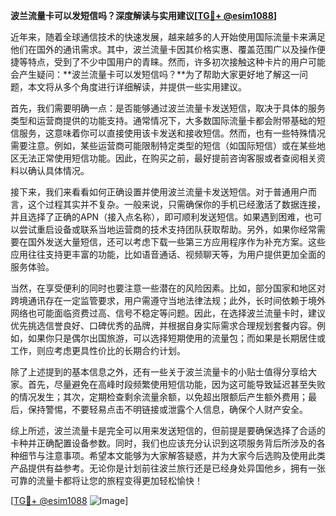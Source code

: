 **波兰流量卡可以发短信吗？深度解读与实用建议[[TG💪+ @esim1088](https://t.me/s/esim1088)]**

近年来，随着全球通信技术的快速发展，越来越多的人开始使用国际流量卡来满足他们在国外的通讯需求。其中，波兰流量卡因其价格实惠、覆盖范围广以及操作便捷等特点，受到了不少中国用户的青睐。然而，许多初次接触这种卡片的用户可能会产生疑问：**波兰流量卡可以发短信吗？**为了帮助大家更好地了解这一问题，本文将从多个角度进行详细解读，并提供一些实用建议。

首先，我们需要明确一点：是否能够通过波兰流量卡发送短信，取决于具体的服务类型和运营商提供的功能支持。通常情况下，大多数国际流量卡都会附带基础的短信服务，这意味着你可以直接使用该卡发送和接收短信。然而，也有一些特殊情况需要注意。例如，某些运营商可能限制特定类型的短信（如国际短信）或在某些地区无法正常使用短信功能。因此，在购买之前，最好提前咨询客服或者查阅相关资料以确认具体情况。

接下来，我们来看看如何正确设置并使用波兰流量卡发送短信。对于普通用户而言，这个过程其实并不复杂。一般来说，只需确保你的手机已经激活了数据连接，并且选择了正确的APN（接入点名称），即可顺利发送短信。如果遇到困难，也可以尝试重启设备或联系当地运营商的技术支持团队获取帮助。另外，如果你经常需要在国外发送大量短信，还可以考虑下载一些第三方应用程序作为补充方案。这些应用往往支持更丰富的功能，比如语音通话、视频聊天等，为用户提供更加全面的服务体验。

当然，在享受便利的同时也要注意一些潜在的风险因素。比如，部分国家和地区对跨境通讯存在一定监管要求，用户需遵守当地法律法规；此外，长时间依赖于境外网络也可能面临资费过高、信号不稳定等问题。因此，在选择波兰流量卡时，建议优先挑选信誉良好、口碑优秀的品牌，并根据自身实际需求合理规划套餐内容。例如，如果你只是偶尔出国旅游，可以选择短期使用的流量包；而如果是长期居住或工作，则应考虑更具性价比的长期合约计划。

除了上述提到的基本信息之外，还有一些关于波兰流量卡的小贴士值得分享给大家。首先，尽量避免在高峰时段频繁使用短信功能，因为这可能导致延迟甚至失败的情况发生；其次，定期检查剩余流量余额，以免超出限额后产生额外费用；最后，保持警惕，不要轻易点击不明链接或泄露个人信息，确保个人财产安全。

综上所述，波兰流量卡是完全可以用来发送短信的，但前提是要确保选择了合适的卡种并正确配置设备参数。同时，我们也应该充分认识到这项服务背后所涉及的各种细节与注意事项。希望本文能够为大家解答疑惑，并为大家今后选购及使用此类产品提供有益参考。无论你是计划前往波兰旅行还是已经身处异国他乡，拥有一张可靠的流量卡都将让您的旅程变得更加轻松愉快！

[[TG💪+ @esim1088](https://t.me/s/esim1088) ![Image](https://i.postimg.cc/4NQfJmqS/Snipaste-2025-05-13-00-14-12.png)]